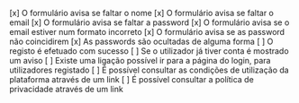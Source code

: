 [x] O formulário avisa se faltar o nome
[x] O formulário avisa se faltar o email
[x] O formulário avisa se faltar a password
[x] O formulário avisa se o email estiver num formato incorreto
[x] O formulário avisa se as password não coincidirem
[x] As passwords são ocultadas de alguma forma
[ ] O registo é efetuado com sucesso
[ ] Se o utilizador já tiver conta é mostrado um aviso
[ ] Existe uma ligação possível ir para a página do login, para utilizadores registado
[ ] É possível consultar as condições de utilização da plataforma através de um link
[ ] É possível consultar a política de privacidade através de um link
